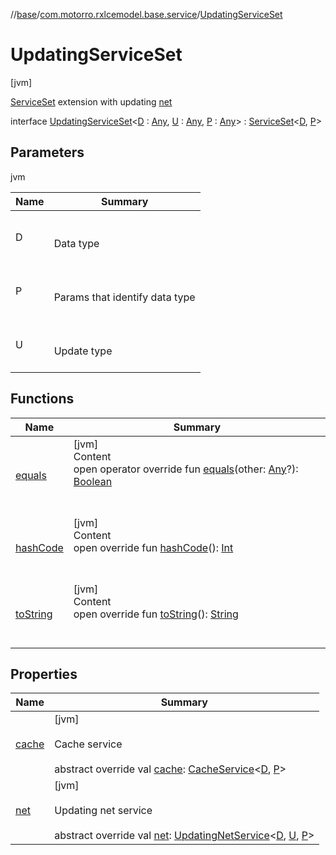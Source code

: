 //[base](../../index.md)/[com.motorro.rxlcemodel.base.service](../index.md)/[UpdatingServiceSet](index.md)



# UpdatingServiceSet  
 [jvm] 

[ServiceSet](../-service-set/index.md) extension with updating [net](index.md#com.motorro.rxlcemodel.base.service/UpdatingServiceSet/net/#/PointingToDeclaration/)

interface [UpdatingServiceSet](index.md)<[D](index.md) : [Any](https://kotlinlang.org/api/latest/jvm/stdlib/kotlin/-any/index.html), [U](index.md) : [Any](https://kotlinlang.org/api/latest/jvm/stdlib/kotlin/-any/index.html), [P](index.md) : [Any](https://kotlinlang.org/api/latest/jvm/stdlib/kotlin/-any/index.html)> : [ServiceSet](../-service-set/index.md)<[D](index.md), [P](index.md)>    


## Parameters  
  
jvm  
  
|  Name|  Summary| 
|---|---|
| D| <br><br>Data type<br><br>
| P| <br><br>Params that identify data type<br><br>
| U| <br><br>Update type<br><br>
  


## Functions  
  
|  Name|  Summary| 
|---|---|
| [equals](https://kotlinlang.org/api/latest/jvm/stdlib/kotlin/-any/equals.html)| [jvm]  <br>Content  <br>open operator override fun [equals](https://kotlinlang.org/api/latest/jvm/stdlib/kotlin/-any/equals.html)(other: [Any](https://kotlinlang.org/api/latest/jvm/stdlib/kotlin/-any/index.html)?): [Boolean](https://kotlinlang.org/api/latest/jvm/stdlib/kotlin/-boolean/index.html)  <br><br><br>
| [hashCode](https://kotlinlang.org/api/latest/jvm/stdlib/kotlin/-any/hash-code.html)| [jvm]  <br>Content  <br>open override fun [hashCode](https://kotlinlang.org/api/latest/jvm/stdlib/kotlin/-any/hash-code.html)(): [Int](https://kotlinlang.org/api/latest/jvm/stdlib/kotlin/-int/index.html)  <br><br><br>
| [toString](https://kotlinlang.org/api/latest/jvm/stdlib/kotlin/-any/to-string.html)| [jvm]  <br>Content  <br>open override fun [toString](https://kotlinlang.org/api/latest/jvm/stdlib/kotlin/-any/to-string.html)(): [String](https://kotlinlang.org/api/latest/jvm/stdlib/kotlin/-string/index.html)  <br><br><br>


## Properties  
  
|  Name|  Summary| 
|---|---|
| [cache](index.md#com.motorro.rxlcemodel.base.service/UpdatingServiceSet/cache/#/PointingToDeclaration/)|  [jvm] <br><br>Cache service<br><br>abstract override val [cache](index.md#com.motorro.rxlcemodel.base.service/UpdatingServiceSet/cache/#/PointingToDeclaration/): [CacheService](../-cache-service/index.md)<[D](index.md), [P](index.md)>   <br>
| [net](index.md#com.motorro.rxlcemodel.base.service/UpdatingServiceSet/net/#/PointingToDeclaration/)|  [jvm] <br><br>Updating net service<br><br>abstract override val [net](index.md#com.motorro.rxlcemodel.base.service/UpdatingServiceSet/net/#/PointingToDeclaration/): [UpdatingNetService](../-updating-net-service/index.md)<[D](index.md), [U](index.md), [P](index.md)>   <br>

